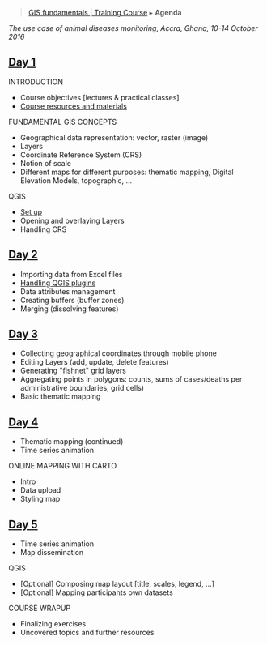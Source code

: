 > [GIS fundamentals | Training Course](agenda.md) ▸ **Agenda**

*The use case of animal diseases monitoring, Accra, Ghana, 10-14 October 2016*

## [Day 1](day1.md)
INTRODUCTION
  * Course objectives [lectures & practical classes]
  * [Course resources and materials](resources.md)

FUNDAMENTAL GIS CONCEPTS
  * Geographical data representation: vector, raster (image)
  * Layers
  * Coordinate Reference System (CRS)
  * Notion of scale
  * Different maps for different purposes: thematic mapping, Digital Elevation Models, topographic, ...

QGIS
  * [Set up](qgis-setup.md)
  * Opening and overlaying Layers
  * Handling CRS

## [Day 2](day2.md)
  * Importing data from Excel files
  * [Handling QGIS plugins](qgis-setup.md)
  * Data attributes management
  * Creating buffers (buffer zones)
  * Merging (dissolving features)

## [Day 3](day3.md)
  * Collecting geographical coordinates through mobile phone
  * Editing Layers (add, update, delete features)
  * Generating "fishnet" grid layers
  * Aggregating points in polygons: counts, sums of cases/deaths per administrative boundaries, grid cells)
  * Basic thematic mapping

## [Day 4](day4.md)
  * Thematic mapping (continued)
  * Time series animation

ONLINE MAPPING WITH CARTO
  * Intro
  * Data upload
  * Styling map

## [Day 5](day5.md)
  * Time series animation
  * Map dissemination

QGIS
  * [Optional] Composing map layout [title, scales, legend, ...]
  * [Optional] Mapping participants own datasets

COURSE WRAPUP
  * Finalizing exercises
  * Uncovered topics and further resources
